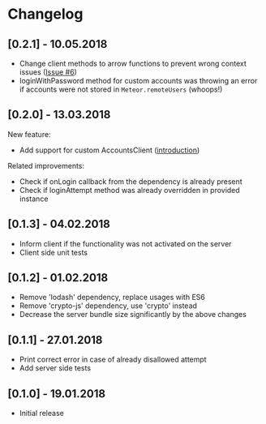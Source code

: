 # Changelog

## [0.2.1] - 10.05.2018
* Change client methods to arrow functions to prevent wrong context issues ([Issue #6](https://github.com/tprzytula/Meteor-Remember-Me/issues/6))
* loginWithPassword method for custom accounts was throwing an error if accounts were not stored in `Meteor.remoteUsers` (whoops!)

## [0.2.0] - 13.03.2018
New feature:
* Add support for custom AccountsClient ([introduction](CUSTOM_ACCOUNTS.md))

Related improvements:
* Check if onLogin callback from the dependency is already present
* Check if loginAttempt method was already overridden in provided instance

## [0.1.3] - 04.02.2018
* Inform client if the functionality was not activated on the server
* Client side unit tests

## [0.1.2] - 01.02.2018
* Remove 'lodash' dependency, replace usages with ES6
* Remove 'crypto-js' dependency, use 'crypto' instead
* Decrease the server bundle size significantly by the above changes

## [0.1.1] - 27.01.2018
* Print correct error in case of already disallowed attempt
* Add server side tests

## [0.1.0] - 19.01.2018
* Initial release
